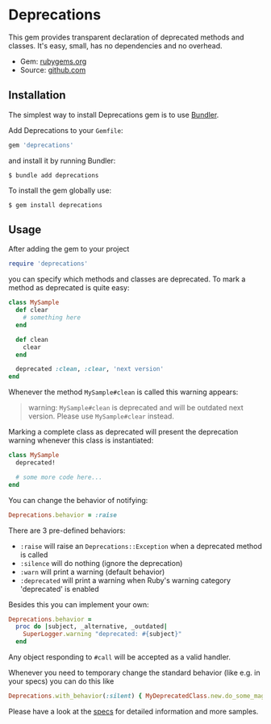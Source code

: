 # Deprecations

This gem provides transparent declaration of deprecated methods and classes. It's easy, small, has no dependencies and no overhead.

- Gem: [rubygems.org](https://rubygems.org/gems/deprecations)
- Source: [github.com](https://github.com/mblumtritt/deprecations)

## Installation

The simplest way to install Deprecations gem is to use [Bundler](http://gembundler.com/).

Add Deprecations to your `Gemfile`:

```ruby
gem 'deprecations'
```

and install it by running Bundler:

```shell
$ bundle add deprecations
```

To install the gem globally use:

```shell
$ gem install deprecations
```

## Usage

After adding the gem to your project

```ruby
require 'deprecations'
```

you can specify which methods and classes are deprecated. To mark a method as deprecated is quite easy:

```ruby
class MySample
  def clear
    # something here
  end

  def clean
    clear
  end

  deprecated :clean, :clear, 'next version'
end
```

Whenever the method `MySample#clean` is called this warning appears:

> warning: `MySample#clean` is deprecated and will be outdated next version. Please use `MySample#clear` instead.

Marking a complete class as deprecated will present the deprecation warning whenever this class is instantiated:

```ruby
class MySample
  deprecated!

  # some more code here...
end
```

You can change the behavior of notifying:

```ruby
Deprecations.behavior = :raise
```

There are 3 pre-defined behaviors:

- `:raise` will raise an `Deprecations::Exception` when a deprecated method is called
- `:silence` will do nothing (ignore the deprecation)
- `:warn` will print a warning (default behavior)
- `:deprecated` will print a warning when Ruby's warning category 'deprecated' is enabled

Besides this you can implement your own:

```ruby
Deprecations.behavior =
  proc do |subject, _alternative, _outdated|
    SuperLogger.warning "deprecated: #{subject}"
  end
```

Any object responding to `#call` will be accepted as a valid handler.

Whenever you need to temporary change the standard behavior (like e.g. in your specs) you can do this like

```ruby
Deprecations.with_behavior(:silent) { MyDeprecatedClass.new.do_some_magic }
```

Please have a look at the [specs](https://github.com/mblumtritt/deprecations/blob/master/spec/deprecations_spec.rb) for detailed information and more samples.
